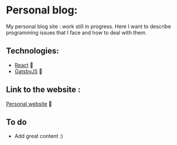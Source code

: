 # Personal blog:

My personal blog site : work still in progress. Here I want to describe programming issues that I face and how to deal with them.

## Technologies:

* [React](https://reactjs.org/) :speedboat:
* [GatsbyJS](https://www.gatsbyjs.org/blog) :helicopter:

## Link to the website : 

[Personal website](https://girlinit.netlify.app/) :rocket:

## To do

* Add great content :)